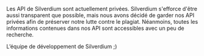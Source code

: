 Les API de Silverdium sont actuellement privées.
Silverdium s'efforce d'être aussi transparent que possible, 
mais nous avons décidé de garder nos API privées afin de préserver notre lutte contre le plagiat.
Néanmoins, toutes les informations contenues dans nos API sont accessibles avec un peu de recherche.

L’équipe de développement de Silverdium ;)